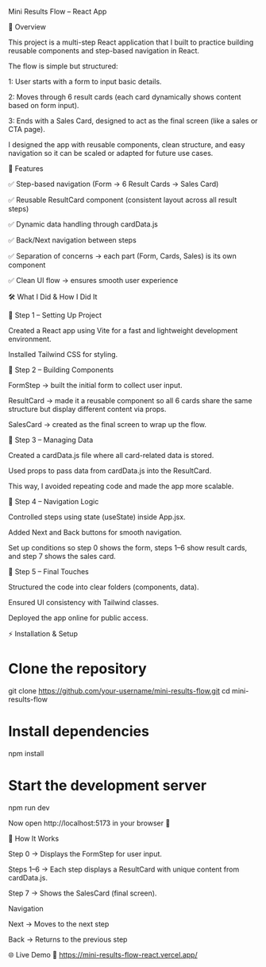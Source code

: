 Mini Results Flow – React App

📌 Overview

This project is a multi-step React application that I built to practice building reusable components and step-based navigation in React.

The flow is simple but structured:

1: User starts with a form to input basic details.

2: Moves through 6 result cards (each card dynamically shows content based on form input).

3: Ends with a Sales Card, designed to act as the final screen (like a sales or CTA page).

I designed the app with reusable components, clean structure, and easy navigation so it can be scaled or adapted for future use cases.

🚀 Features

✅ Step-based navigation (Form → 6 Result Cards → Sales Card)

✅ Reusable ResultCard component (consistent layout across all result steps)

✅ Dynamic data handling through cardData.js

✅ Back/Next navigation between steps

✅ Separation of concerns → each part (Form, Cards, Sales) is its own component

✅ Clean UI flow → ensures smooth user experience

🛠️ What I Did & How I Did It

🔹 Step 1 – Setting Up Project

Created a React app using Vite for a fast and lightweight development environment.

Installed Tailwind CSS for styling.

🔹 Step 2 – Building Components

FormStep → built the initial form to collect user input.

ResultCard → made it a reusable component so all 6 cards share the same structure but display different content via props.

SalesCard → created as the final screen to wrap up the flow.

🔹 Step 3 – Managing Data

Created a cardData.js file where all card-related data is stored.

Used props to pass data from cardData.js into the ResultCard.

This way, I avoided repeating code and made the app more scalable.

🔹 Step 4 – Navigation Logic

Controlled steps using state (useState) inside App.jsx.

Added Next and Back buttons for smooth navigation.

Set up conditions so step 0 shows the form, steps 1–6 show result cards, and step 7 shows the sales card.

🔹 Step 5 – Final Touches

Structured the code into clear folders (components, data).

Ensured UI consistency with Tailwind classes.

Deployed the app online for public access.

⚡ Installation & Setup
# Clone the repository
git clone https://github.com/your-username/mini-results-flow.git
cd mini-results-flow

# Install dependencies
npm install

# Start the development server
npm run dev


Now open http://localhost:5173
 in your browser 🚀

🧩 How It Works

Step 0 → Displays the FormStep for user input.

Steps 1–6 → Each step displays a ResultCard with unique content from cardData.js.

Step 7 → Shows the SalesCard (final screen).

Navigation

Next → Moves to the next step


Back → Returns to the previous step

🌐 Live Demo
🔗 https://mini-results-flow-react.vercel.app/
